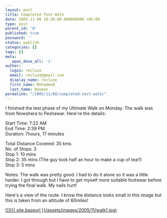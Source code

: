 ```yaml
---
layout: post
title: Completed Test Walk
date: 2005-11-08 18:36:00.000000000 +05:00
type: post
parent_id: '0'
published: true
password: ''
status: publish
categories: []
tags: []
meta:
  _wpas_done_all: '1'
author:
  login: recluze
  email: recluze@gmail.com
  display_name: recluze
  first_name: Mohammad
  last_name: Nauman
permalink: "/2005/11/08/completed-test-walk/"
---
```

I finished the test phase of my Ultimate Walk on Monday. The walk was from Nowshera to Peshawar. Here're the details:

Start Time: 7:22 AM  
End Time: 2:39 PM  
Duration: 7hours, 17 minutes

Total Distance Covered: 35 kms  
No. of Stops: 3  
Stop 1: 10 mins  
Stop 2: 35 mins (The guy took half an hour to make a cup of tea!!)  
Stop 3: 5 mins

Notes: The walk was pretty good. I had to do it alone so it was a little harder. I got through but I have to get myself more suitable footwear before trying the final walk. My nails hurt!

Here's a view of the route. I know the distance looks small in this image but this is taken from an altitude of 60miles!

[![]({{ site.baseurl }}/assets/images/2005/11/walk1.jpg)](http://photos1.blogger.com/blogger/409/535/1600/walk1.jpg)

